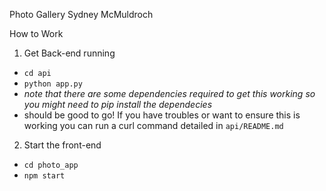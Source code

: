 Photo Gallery 
Sydney McMuldroch

How to Work

1. Get Back-end running 
- `cd api`
- `python app.py`
- *note that there are some dependencies required to get this working so you might need to pip install the dependecies*
- should be good to go! If you have troubles or want to ensure this is working you can run a curl command detailed in `api/README.md`

2. Start the front-end
- `cd photo_app`
- `npm start`